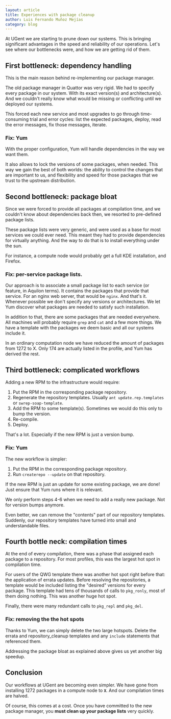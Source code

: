```yaml
---
layout: article
title: Experiences with package cleanup
author: Luis Fernando Muñoz Mejías
category: blog
---
```


At UGent we are starting to prune down our systems.  This is bringing
significant advantages in the speed and reliability of our
operations.  Let's see where our bottlenecks were, and how we are
getting rid of them.

## First bottleneck: dependency handling

This is the main reason behind re-implementing our package manager.

The old package manager in Quattor was very rigid.  We had to specify
every package in our system.  With its exact version(s) and
architecture(s).  And we couldn't really know what would be missing or
conflicting until we deployed our systems.

This forced each new service and most upgrades to go through
time-consuming trial and error cycles: list the expected packages,
deploy, read the error messages, fix those messages, iterate.

### Fix: Yum

With the proper configuration, Yum will handle dependencies in the way
we want them.

It also allows to lock the versions of some packages, when needed.
This way we gain the best of both worlds: the ability to control the
changes that are important to us, and flexibility and speed for
those packages that we trust to the upstream distribution.

## Second bottleneck: package bloat

Since we were forced to provide all packages at compilation time, and
we couldn't know about dependencies back then, we resorted to
pre-defined package lists.

These package lists were very generic, and were used as a base for
most services we could ever need.  This meant they had to provide
dependencies for virtually anything.  And the way to do that is to
install everything under the sun.

For instance, a compute node would probably get a full KDE
installation, and Firefox.

### Fix: per-service package lists.

Our approach is to associate a small package list to each service (or
feature, in Aquilon terms).  It contains the packages that provide
that service.  For an nginx web server, that would be `nginx`.  And
that's it.  Whenever possible we don't specify any versions or
architectures.  We let Yum discover what packages are needed to
satisfy such installation.

In addition to that, there are some packages that are needed
everywhere.  All machines will probably require `grep` and `cat` and a
few more things.  We have a template with the packages we deem basic
and all our systems include it.

In an ordinary computation node we have reduced the amount of packages
from 1272 to X.  Only 174 are actually listed in the profile, and Yum
has derived the rest.

## Third bottleneck: complicated workflows

Adding a new RPM to the infrastructure would require:

1. Put the RPM in the corresponding package repository.
1. Regenerate the repository templates.  Usually `ant
   update.rep.templates` or `swrep-soap-template`.
1. Add the RPM to some template(s).  Sometimes we would do this only
   to bump the version.
1. Re-compile.
1. Deploy.

That's a lot.  Especially if the new RPM is just a version bump.

### Fix: Yum

The new workflow is simpler:

1. Put the RPM in the corresponding package repository.
1. Run `createrepo --update` on that repository.

If the new RPM is just an update for some existing package, we are
done!  Just ensure that Yum runs where it is relevant.

We only perform steps 4-6 when we need to add a really new package.
Not for version bumps anymore.

Even better, we can remove the "contents" part of our repository
templates.  Suddenly, our repository templates have turned into small
and understandable files.

## Fourth bottle neck: compilation times

At the end of every compilation, there was a phase that assigned each
package to a repository.  For most profiles, this was the largest hot
spot in compilation time.

For users of the QWG template there was another hot spot right before
that: the application of errata updates.  Before resolving the
repositories, a template would be included listing the "desired"
versions for every package.  This template had tens of thousands of
calls to `pkg_ronly`, most of them doing nothing.  This was another
huge hot spot.

Finally, there were many redundant calls to `pkg_repl` and `pkg_del`.

### Fix: removing the the hot spots

Thanks to Yum, we can simply delete the two large hotspots.  Delete
the errata and repository_cleanup templates and any `include`
statements that referenced them.

Addressing the package bloat as explained above gives us yet another
big speedup.

## Conclusion

Our workflows at UGent are becoming even simpler.  We have gone from
installing 1272 packages in a compute node to **`X`**.  And our
compilation times are halved.

Of course, this comes at a cost.  Once you have committed to the new
package manager, you **must clean up your package lists** very
quickly.
